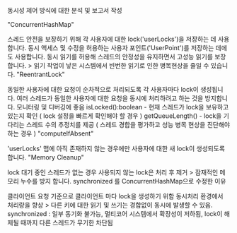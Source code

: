 동시성 제어 방식에 대한 분석 및 보고서 작성

"ConcurrentHashMap"

스레드 안전을 보장하기 위해 각 사용자에 대한 lock('userLocks')을 저장하는 데 사용합니다.
동시 액세스 및 수정을 허용하는 사용자 포인트('UserPoint')를 저장하는 데에도 사용합니다.
동시 읽기를 허용해 스레드의 안정성을 유지하면서 고성능 읽기를 보장합니다. > 읽기 작업이 낳은 시스템에서 빈번한 읽기로 인한 병목현상을 줄일 수 있습니다.
"ReentrantLock"

동일한 사용자에 대한 요청이 순차적으로 처리되도록 각 사용자마다 lock이 생성됩니다.
여러 스레드가 동일한 사용자에 대한 요청을 동시에 처리하려고 하는 것을 방지합니다.
모니터링 및 디버깅에 좋음 isLocked():boolean - 현재 스레드가 lock을 보유하고 있는지 확인 ( lock 설정을 빠르게 확인해야 할 경우 ) getQueueLength() - lock을 기다리는 스레드 수의 추정치를 제공 ( 스레드 경합을 평가하고 성능 병목 현상을 진단해야하는 경우 )
"computeIfAbsent"

'userLocks' 맵에 아직 존재하지 않는 경우에만 사용자에 대한 새 lock이 생성되도록 합니다.
"Memory Cleanup"

lock 대기 중인 스레드가 없는 경우 사용되지 않는 lock은 처리 후 제거 > 잠재적인 메모리 누수를 방지 합니다.
synchronized 를 ConcurrentHashMap으로 수정한 이유

클라이언트 요청 기준으로 클라이언트 마다 lock을 생성하기 위함
동시처리 환경에서 처리량을 향상 > 다른 키에 대한 읽기 및 쓰기는 경합없이 동시에 발생할 수 있음.
synchronized : 일부 동기화 불가능, 멀티코어 시스템에서 확장성이 저하됨, lock이 해제될 때까지 다른 스레드가 무기한 차단됨
